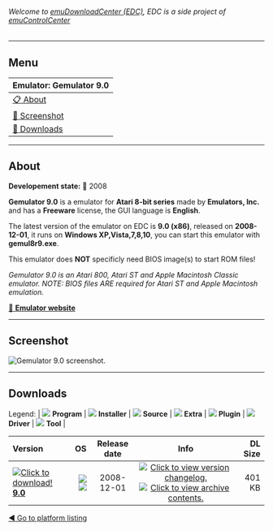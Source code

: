 ###### Welcome to [emuDownloadCenter (EDC)](https://github.com/PhoenixInteractiveNL/emuDownloadCenter/wiki/), EDC is a side project of [emuControlCenter](https://github.com/PhoenixInteractiveNL/emuControlCenter/wiki/)
***
## Menu
| **Emulator: Gemulator 9.0** |
|:---------|
| [:clipboard: About](#about) |
| [:sunrise: Screenshot](#screenshot) |
| [:floppy_disk: Downloads](#downloads) |
***
## About
**Developement state:** :red_circle: 2008

**Gemulator 9.0** is a emulator for **Atari 8-bit series** made by **Emulators, Inc.** and has a **Freeware** license, the GUI language is **English**.

The latest version of the emulator on EDC is **9.0 (x86)**, released on **2008-12-01**, it runs on **Windows XP,Vista,7,8,10**, you can start this emulator with **gemul8r9.exe**.

This emulator does **NOT** specificly need BIOS image(s) to start ROM files!

_Gemulator 9.0 is an Atari 800, Atari ST and Apple Macintosh Classic emulator. NOTE: BIOS files ARE required for Atari ST and Apple Macintosh emulation._

[:link: **Emulator website**](http://emulators.com)
***
## Screenshot
![](https://raw.githubusercontent.com/PhoenixInteractiveNL/emuDownloadCenter/master/hooks/gemulator/emulator_screen_01.jpg "Gemulator 9.0 screenshot.")
***
## Downloads
Legend: | 
![](https://raw.githubusercontent.com/wiki/PhoenixInteractiveNL/emuDownloadCenter/images_misc/icon_program_24.png) **Program** | 
![](https://raw.githubusercontent.com/wiki/PhoenixInteractiveNL/emuDownloadCenter/images_misc/icon_installer_24.png) **Installer** | 
![](https://raw.githubusercontent.com/wiki/PhoenixInteractiveNL/emuDownloadCenter/images_misc/icon_source_code_24.png) **Source** | 
![](https://raw.githubusercontent.com/wiki/PhoenixInteractiveNL/emuDownloadCenter/images_misc/icon_extra_24.png) **Extra** | 
![](https://raw.githubusercontent.com/wiki/PhoenixInteractiveNL/emuDownloadCenter/images_misc/icon_plugin_24.png) **Plugin** | 
![](https://raw.githubusercontent.com/wiki/PhoenixInteractiveNL/emuDownloadCenter/images_misc/icon_driver_24.png) **Driver** | 
![](https://raw.githubusercontent.com/wiki/PhoenixInteractiveNL/emuDownloadCenter/images_misc/icon_tool_24.png) **Tool** | 
 
| Version | OS | Release date | Info | DL Size |
|:--------|---:|:------------:|:----:|--------:|
| [![](https://raw.githubusercontent.com/wiki/PhoenixInteractiveNL/emuDownloadCenter/images_misc/icon_program_24.png "Click to download!")  **9.0**](https://github.com/PhoenixInteractiveNL/edc-repo0007/raw/master/gemulator/9.0.7z) | ![](https://raw.githubusercontent.com/wiki/PhoenixInteractiveNL/emuDownloadCenter/images_misc/logo_windows_24.png) ![](https://raw.githubusercontent.com/wiki/PhoenixInteractiveNL/emuDownloadCenter/images_misc/icon_32-bit_24.png) | 2008-12-01 | [![](https://raw.githubusercontent.com/wiki/PhoenixInteractiveNL/emuDownloadCenter/images_misc/icon_changelog_24.png "Click to view version changelog.")](https://github.com/PhoenixInteractiveNL/edc-repo0007/blob/master/gemulator/9.0_changelog.txt) [![](https://raw.githubusercontent.com/wiki/PhoenixInteractiveNL/emuDownloadCenter/images_misc/icon_contents_24.png "Click to view archive contents.")](https://github.com/PhoenixInteractiveNL/edc-repo0007/blob/master/gemulator/9.0_contents.txt) | 401 KB |

[:arrow_backward: Go to platform listing](https://github.com/PhoenixInteractiveNL/emuDownloadCenter/wiki/EDC-Platform-List)
